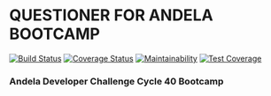 # QUESTIONER FOR ANDELA BOOTCAMP
[![Build Status](https://travis-ci.org/chikeozulumba/questioner-andela-bootcamp.svg?branch=develop)](https://travis-ci.org/chikeozulumba/questioner-andela-bootcamp)
[![Coverage Status](https://coveralls.io/repos/github/chikeozulumba/questioner-andela-bootcamp/badge.svg)](https://coveralls.io/github/chikeozulumba/questioner-andela-bootcamp)
[![Maintainability](https://api.codeclimate.com/v1/badges/7a0f20a88e16e73f1bc5/maintainability)](https://codeclimate.com/github/chikeozulumba/questioner-andela-bootcamp/maintainability)
[![Test Coverage](https://api.codeclimate.com/v1/badges/7a0f20a88e16e73f1bc5/test_coverage)](https://codeclimate.com/github/chikeozulumba/questioner-andela-bootcamp/test_coverage)

### Andela Developer Challenge Cycle 40 Bootcamp
